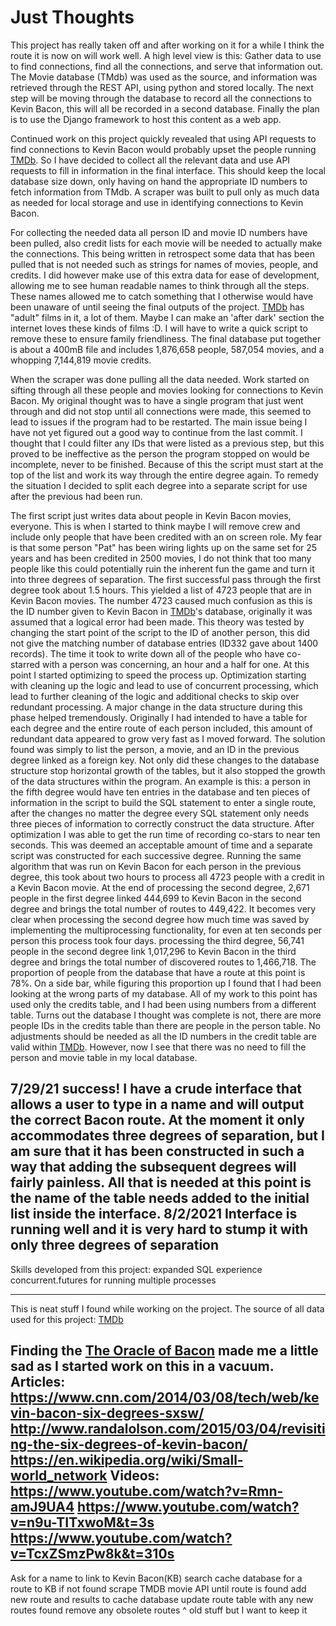 # Just Thoughts
This project has really taken off and after working on it for a while I think the route it is now on will work well. A high level view is this: Gather data to use to find connections, find all the connections, and serve that information out. The Movie database (TMdb) was used as the source, and information was retrieved through the REST API, using python and stored locally. The next step will be moving through the database to record all the connections to Kevin Bacon, this will all be recorded in a second database. Finally the plan is to use the Django framework to host this content as a web app.

Continued work on this project quickly revealed that using API requests to find connections to Kevin Bacon would probably upset the people running [TMDb](https://www.themoviedb.org). So I have decided to collect all the relevant data and use API requests to fill in information in the final interface. This should keep the local database size down, only having on hand the appropriate ID numbers to fetch information from TMdb. A scraper was built to pull only as much data as needed for local storage and use in identifying connections to Kevin Bacon.

For collecting the needed data all person ID and movie ID numbers have been pulled, also credit lists for each movie will be needed to actually make the connections. This being written in retrospect some data that has been pulled that is not needed such as strings for names of movies, people, and credits. I did however make use of this extra data for ease of development, allowing me to see human readable names to think through all the steps. These names allowed me to catch something that I otherwise would have been unaware of until seeing the final outputs of the project. [TMDb](https://www.themoviedb.org) has "adult" films in it, a lot of them. Maybe I can make an 'after dark' section the internet loves these kinds of films :D. I will have to write a quick script to remove these to ensure family friendliness. The final database put together is about a 400mB file and includes 1,876,658 people, 587,054 movies, and a whopping 7,144,819 movie credits.

When the scraper was done pulling all the data needed. Work started on sifting through all these people and movies looking for connections to Kevin Bacon. My original thought was to have a single program that just went through and did not stop until all connections were made, this seemed to lead to issues if the program had to be restarted. The main issue being I have not yet figured out a good way to continue from the last commit. I thought that I could filter any IDs that were listed as a previous step, but this proved to be ineffective as the person the program stopped on would be incomplete, never to be finished. Because of this the script must start at the top of the list and work its way through the entire degree again. To remedy the situation I decided to split each degree into a separate script for use after the previous had been run.

The first script just writes data about people in Kevin Bacon movies, everyone. This is when I started to think maybe I will remove crew and include only people that have been credited with an on screen role. My fear is that some person "Pat" has been wiring lights up on the same set for 25 years and has been credited in 2500 movies, I do not think that too many people like this could potentially ruin the inherent fun the game and turn it into three degrees of separation. The first successful pass through the first degree took about 1.5 hours. This yielded a list of 4723 people that are in Kevin Bacon movies. The number 4723 caused much confusion as this is the ID number given to Kevin Bacon in [TMDb](https://www.themoviedb.org)'s database, originally it was assumed that a logical error had been made. This theory was tested by changing the start point of the script to the ID of another person, this did not give the matching number of database entries (ID332 gave about 1400 records). The time it took to write down all of the people who have co-starred with a person was concerning, an hour and a half for one. At this point I started optimizing to speed the process up. Optimization starting with cleaning up the logic and lead to use of concurrent processing, which lead to further cleaning of the logic and additional checks to skip over redundant processing. A major change in the data structure during this phase helped tremendously. Originally I had intended to have a table for each degree and the entire route of each person included, this amount of redundant data appeared to grow very fast as I moved forward. The solution found was simply to list the person, a movie, and an ID in the previous degree linked as a foreign key. Not only did these changes to the database structure stop horizontal growth of the tables, but it also stopped the growth of the data structures within the program. An example is this: a person in the fifth degree would have ten entries in the database and ten pieces of information in the script to build the SQL statement to enter a single route, after the changes no matter the degree every SQL statement only needs three pieces of information to correctly construct the data structure. After optimization I was able to get the run time of recording co-stars to near ten seconds. This was deemed an acceptable amount of time and a separate script was constructed for each successive degree. Running the same algorithm that was run on Kevin Bacon for each person in the previous degree, this took about two hours to process all 4723 people with a credit in a Kevin Bacon movie. At the end of processing the second degree, 2,671 people in the first degree linked 444,699 to Kevin Bacon in the second degree and brings the total number of routes to 449,422. It becomes very clear when processing the second degree how much time was saved by implementing the multiprocessing functionality, for even at ten seconds per person this process took four days. processing the third degree, 56,741 people in the second degree link 1,017,296 to Kevin Bacon in the third degree and brings the total number of discovered routes to 1,466,718. The proportion of people from the database that have a route at this point is 78%.
      On a side bar, while figuring this proportion up I found that I had been looking at the wrong parts of my database. All of my work to this point has used only the credits table, and I had been using numbers from a different table. Turns out the database I thought was complete is not, there are more people IDs in the credits table than there are people in the person table. No adjustments should be needed as all the ID numbers in the credit table are valid within [TMDb](https://www.themoviedb.org). However, now I see that there was no need to fill the person and movie table in my local database.

7/29/21 success! I have a crude interface that allows a user to type in a name and will output the correct Bacon route. At the moment it only accommodates three degrees of separation, but I am sure that it has been constructed in such a way that adding the subsequent degrees will fairly painless. All that is needed at this point is the name of the table needs added to the initial list inside the interface.
8/2/2021 Interface is running well and it is very hard to stump it with only three degrees of separation
----------------------------
Skills developed from this project:
expanded SQL experience
concurrent.futures for running multiple processes

----------------------------
This is neat stuff I found while working on the project.
The source of all data used for this project:
[TMDb](https://www.themoviedb.org)

Finding the [The Oracle of Bacon](https://oracleofbacon.org/) made me a little sad as I started work on this in a vacuum.
Articles:
https://www.cnn.com/2014/03/08/tech/web/kevin-bacon-six-degrees-sxsw/
http://www.randalolson.com/2015/03/04/revisiting-the-six-degrees-of-kevin-bacon/
https://en.wikipedia.org/wiki/Small-world_network
Videos:
https://www.youtube.com/watch?v=Rmn-amJ9UA4
https://www.youtube.com/watch?v=n9u-TITxwoM&t=3s
https://www.youtube.com/watch?v=TcxZSmzPw8k&t=310s
------------------------------
Ask for a name to link to Kevin Bacon(KB)
search cache database for a route to KB
if not found
scrape TMDB movie API until route is found
add new route and results to cache database
update route table with any new routes found
remove any obsolete routes
^ old stuff but I want to keep it
